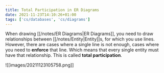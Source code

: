 ```yaml
---
title: Total Participation in ER Diagrams
date: 2021-11-23T14:10:26+01:00
tags: ['cs/databases', 'cs/diagrams']
---
```

When drawing [[/notes/ER Diagrams|ER Diagrams]], you need to draw relationships between [[/notes/Entity|Entity]]s, for which you use lines. However, there are cases where a single line is not enough, cases where you need to **enforce** that line. Which means that every single entity must have that relationship. This is called **total participation**. 

![[images/20211123105758.png]]